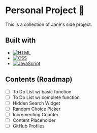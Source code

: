 # Personal Project 🫡
This is a collection of Jane's side project.

## Built with
* [![HTML](https://img.shields.io/badge/HTML-%23E34F26.svg?style=for-the-badge&logo=html5&logoColor=white)](https://developer.mozilla.org/en-US/docs/Web/HTML)
* [![CSS](https://img.shields.io/badge/CSS-%231572B6.svg?style=for-the-badge&logo=css3&logoColor=white)](https://developer.mozilla.org/en-US/docs/Web/CSS)
* [![JavaScript](https://img.shields.io/badge/JavaScript-%23F7DF1E.svg?style=for-the-badge&logo=javascript&logoColor=black)](https://developer.mozilla.org/en-US/docs/Web/JavaScript)

## Contents (Roadmap)
- [ ] To Do List w/ basic function
- [ ] To Do List w/ complete function
- [ ] Hidden Search Widget
- [ ] Random Choice Picker
- [ ] Incrementing Counter
- [ ] Content Placeholder
- [ ] GitHub Profiles
